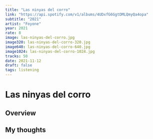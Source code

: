 ```yaml
---
title: "Las ninyas del corro"
link: "https://api.spotify.com/v1/albums/4UDxfG6GgtDMLQmyQa4opa"
subtitle: "2021"
artist: "Foyone"
year: 2021
rate: 8
image: las-ninyas-del-corro.jpg
image320: las-ninyas-del-corro-320.jpg
image640: las-ninyas-del-corro-640.jpg
image1024: las-ninyas-del-corro-1024.jpg
tracks: 50
date: 2021-11-12
draft: false
tags: listening
---
```


# Las ninyas del corro

## Overview



## My thoughts
